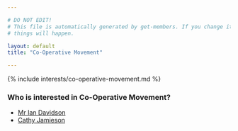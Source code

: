 ```yaml
---

# DO NOT EDIT!
# This file is automatically generated by get-members. If you change it, bad
# things will happen.

layout: default
title: "Co-Operative Movement"

---
```


{% include interests/co-operative-movement.md %}

### Who is interested in Co-Operative Movement?


* [Mr Ian Davidson](members/mr-ian-davidson.html)
* [Cathy Jamieson](members/cathy-jamieson.html)
